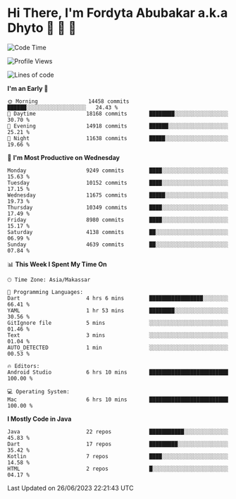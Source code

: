 # Hi There, I'm Fordyta Abubakar a.k.a Dhyto 👋 👋 👋 

<!--
**DhytoDev/dhytodev** is a ✨ _special_ ✨ repository because its `README.md` (this file) appears on your GitHub profile.

Here are some ideas to get you started:

- 🔭 I’m currently working on ...
- 🌱 I’m currently learning ...
- 👯 I’m looking to collaborate on ...
- 🤔 I’m looking for help with ...
- 💬 Ask me about ...
- 📫 How to reach me: ...
- 😄 Pronouns: ...
- ⚡ Fun fact: ...
-->

<!--START_SECTION:waka-->
![Code Time](http://img.shields.io/badge/Code%20Time-1%2C948%20hrs%2040%20mins-blue)

![Profile Views](http://img.shields.io/badge/Profile%20Views-0-blue)

![Lines of code](https://img.shields.io/badge/From%20Hello%20World%20I%27ve%20Written-7.4%20million%20lines%20of%20code-blue)

**I'm an Early 🐤** 

```text
🌞 Morning                14458 commits       ██████░░░░░░░░░░░░░░░░░░░   24.43 % 
🌆 Daytime                18168 commits       ████████░░░░░░░░░░░░░░░░░   30.70 % 
🌃 Evening                14918 commits       ██████░░░░░░░░░░░░░░░░░░░   25.21 % 
🌙 Night                  11638 commits       █████░░░░░░░░░░░░░░░░░░░░   19.66 % 
```
📅 **I'm Most Productive on Wednesday** 

```text
Monday                   9249 commits        ████░░░░░░░░░░░░░░░░░░░░░   15.63 % 
Tuesday                  10152 commits       ████░░░░░░░░░░░░░░░░░░░░░   17.15 % 
Wednesday                11675 commits       █████░░░░░░░░░░░░░░░░░░░░   19.73 % 
Thursday                 10349 commits       ████░░░░░░░░░░░░░░░░░░░░░   17.49 % 
Friday                   8980 commits        ████░░░░░░░░░░░░░░░░░░░░░   15.17 % 
Saturday                 4138 commits        ██░░░░░░░░░░░░░░░░░░░░░░░   06.99 % 
Sunday                   4639 commits        ██░░░░░░░░░░░░░░░░░░░░░░░   07.84 % 
```


📊 **This Week I Spent My Time On** 

```text
🕑︎ Time Zone: Asia/Makassar

💬 Programming Languages: 
Dart                     4 hrs 6 mins        █████████████████░░░░░░░░   66.41 % 
YAML                     1 hr 53 mins        ████████░░░░░░░░░░░░░░░░░   30.56 % 
GitIgnore file           5 mins              ░░░░░░░░░░░░░░░░░░░░░░░░░   01.46 % 
Text                     3 mins              ░░░░░░░░░░░░░░░░░░░░░░░░░   01.04 % 
AUTO_DETECTED            1 min               ░░░░░░░░░░░░░░░░░░░░░░░░░   00.53 % 

🔥 Editors: 
Android Studio           6 hrs 10 mins       █████████████████████████   100.00 % 

💻 Operating System: 
Mac                      6 hrs 10 mins       █████████████████████████   100.00 % 
```

**I Mostly Code in Java** 

```text
Java                     22 repos            ███████████░░░░░░░░░░░░░░   45.83 % 
Dart                     17 repos            █████████░░░░░░░░░░░░░░░░   35.42 % 
Kotlin                   7 repos             ████░░░░░░░░░░░░░░░░░░░░░   14.58 % 
HTML                     2 repos             █░░░░░░░░░░░░░░░░░░░░░░░░   04.17 % 
```




 Last Updated on 26/06/2023 22:21:43 UTC
<!--END_SECTION:waka-->
